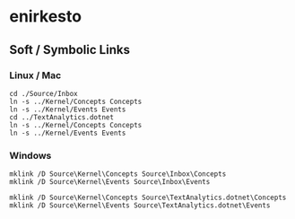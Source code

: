 # enirkesto


## Soft / Symbolic Links


### Linux / Mac

```terminal
cd ./Source/Inbox
ln -s ../Kernel/Concepts Concepts
ln -s ../Kernel/Events Events
cd ../TextAnalytics.dotnet
ln -s ../Kernel/Concepts Concepts
ln -s ../Kernel/Events Events
```

### Windows

```terminal
mklink /D Source\Kernel\Concepts Source\Inbox\Concepts
mklink /D Source\Kernel\Events Source\Inbox\Events

mklink /D Source\Kernel\Concepts Source\TextAnalytics.dotnet\Concepts
mklink /D Source\Kernel\Events Source\TextAnalytics.dotnet\Events
```